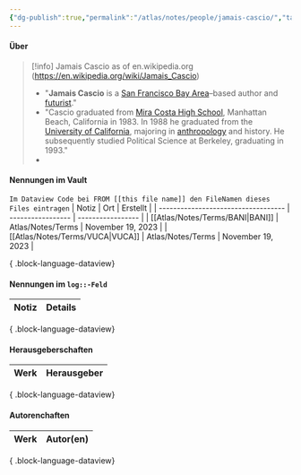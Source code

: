 ```yaml
---
{"dg-publish":true,"permalink":"/atlas/notes/people/jamais-cascio/","tags":["class/people"],"noteIcon":""}
---
```



#### Über
> [!info] Jamais Cascio
> as of en.wikipedia.org (https://en.wikipedia.org/wiki/Jamais_Cascio)
> - "**Jamais Cascio** is a [San Francisco Bay Area](https://en.wikipedia.org/wiki/San_Francisco_Bay_Area "San Francisco Bay Area")–based author and [futurist](https://en.wikipedia.org/wiki/Futurist "Futurist")."
> - "Cascio graduated from [Mira Costa High School](https://en.wikipedia.org/wiki/Mira_Costa_High_School "Mira Costa High School"), Manhattan Beach, California in 1983. In 1988 he graduated from the [University of California](https://en.wikipedia.org/wiki/University_of_California "University of California"), majoring in [anthropology](https://en.wikipedia.org/wiki/Anthropology "Anthropology") and history. He subsequently studied Political Science at Berkeley, graduating in 1993."
> - 



#### Nennungen im Vault
`Im Dataview Code bei FROM [[this file name]] den FileNamen dieses Files eintragen` 
| Notiz                               | Ort               | Erstellt          |
| ----------------------------------- | ----------------- | ----------------- |
| [[Atlas/Notes/Terms/BANI\|BANI]] | Atlas/Notes/Terms | November 19, 2023 |
| [[Atlas/Notes/Terms/VUCA\|VUCA]] | Atlas/Notes/Terms | November 19, 2023 |

{ .block-language-dataview}

#### Nennungen im `log::-Feld`
| Notiz | Details |
| ----- | ------- |

{ .block-language-dataview}

#### Herausgeberschaften
| Werk | Herausgeber |
| ---- | ----------- |

{ .block-language-dataview}


#### Autorenchaften
| Werk | Autor(en) |
| ---- | --------- |

{ .block-language-dataview}


